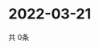 # 2022-03-21
  共 0条

  <!-- BEGIN -->
  <!-- 最后更新时间Mon Mar 21 2022 12:10:03 GMT+0000 (Coordinated Universal Time) -->
  
  <!-- END -->
  
  